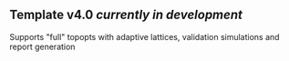 ## Template v4.0 *currently in development*

Supports "full" topopts with adaptive lattices, validation simulations and report generation